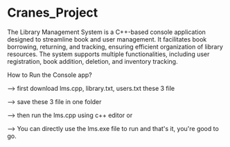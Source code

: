 # Cranes_Project

The Library Management System is a C++-based console application designed to streamline book and user management. It facilitates book borrowing, returning, and tracking, ensuring efficient organization of library resources. The system supports multiple functionalities, including user registration, book addition, deletion, and inventory tracking.

How to Run the Console app?

--> first download lms.cpp, library.txt, users.txt these 3 file

--> save these 3 file in one folder 

--> then run the lms.cpp using c++ editor or

--> You can directly use the lms.exe file to run and that's it, you're good to go.


